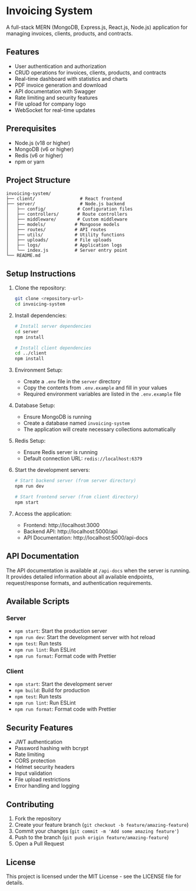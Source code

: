 # Invoicing System

A full-stack MERN (MongoDB, Express.js, React.js, Node.js) application for managing invoices, clients, products, and contracts.

## Features

- User authentication and authorization
- CRUD operations for invoices, clients, products, and contracts
- Real-time dashboard with statistics and charts
- PDF invoice generation and download
- API documentation with Swagger
- Rate limiting and security features
- File upload for company logo
- WebSocket for real-time updates

## Prerequisites

- Node.js (v18 or higher)
- MongoDB (v6 or higher)
- Redis (v6 or higher)
- npm or yarn

## Project Structure

```
invoicing-system/
├── client/                 # React frontend
├── server/                 # Node.js backend
│   ├── config/            # Configuration files
│   ├── controllers/       # Route controllers
│   ├── middleware/        # Custom middleware
│   ├── models/           # Mongoose models
│   ├── routes/           # API routes
│   ├── utils/            # Utility functions
│   ├── uploads/          # File uploads
│   ├── logs/             # Application logs
│   └── index.js          # Server entry point
└── README.md
```

## Setup Instructions

1. Clone the repository:
   ```bash
   git clone <repository-url>
   cd invoicing-system
   ```

2. Install dependencies:
   ```bash
   # Install server dependencies
   cd server
   npm install

   # Install client dependencies
   cd ../client
   npm install
   ```

3. Environment Setup:
   - Create a `.env` file in the `server` directory
   - Copy the contents from `.env.example` and fill in your values
   - Required environment variables are listed in the `.env.example` file

4. Database Setup:
   - Ensure MongoDB is running
   - Create a database named `invoicing-system`
   - The application will create necessary collections automatically

5. Redis Setup:
   - Ensure Redis server is running
   - Default connection URL: `redis://localhost:6379`

6. Start the development servers:
   ```bash
   # Start backend server (from server directory)
   npm run dev

   # Start frontend server (from client directory)
   npm start
   ```

7. Access the application:
   - Frontend: http://localhost:3000
   - Backend API: http://localhost:5000/api
   - API Documentation: http://localhost:5000/api-docs

## API Documentation

The API documentation is available at `/api-docs` when the server is running. It provides detailed information about all available endpoints, request/response formats, and authentication requirements.

## Available Scripts

### Server

- `npm start`: Start the production server
- `npm run dev`: Start the development server with hot reload
- `npm test`: Run tests
- `npm run lint`: Run ESLint
- `npm run format`: Format code with Prettier

### Client

- `npm start`: Start the development server
- `npm build`: Build for production
- `npm test`: Run tests
- `npm run lint`: Run ESLint
- `npm run format`: Format code with Prettier

## Security Features

- JWT authentication
- Password hashing with bcrypt
- Rate limiting
- CORS protection
- Helmet security headers
- Input validation
- File upload restrictions
- Error handling and logging

## Contributing

1. Fork the repository
2. Create your feature branch (`git checkout -b feature/amazing-feature`)
3. Commit your changes (`git commit -m 'Add some amazing feature'`)
4. Push to the branch (`git push origin feature/amazing-feature`)
5. Open a Pull Request

## License

This project is licensed under the MIT License - see the LICENSE file for details. 